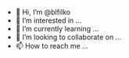 - 👋 Hi, I’m @blfilko
- 👀 I’m interested in ...
- 🌱 I’m currently learning ...
- 💞️ I’m looking to collaborate on ...
- 📫 How to reach me ...

<!---
blfilko/blfilko is a ✨ special ✨ repository because its `README.md` (this file) appears on your GitHub profile.
You can click the Preview link to take a look at your changes.
--->
